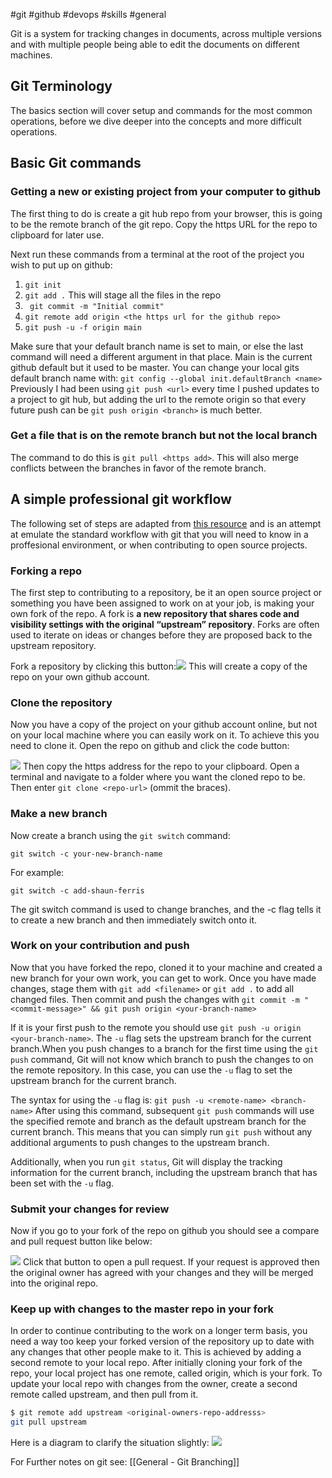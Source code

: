 #git #github #devops #skills #general

Git is a system for tracking changes in documents, across multiple versions and with multiple people being able to edit the documents on different machines.

## Git Terminology

The basics section will cover setup and commands for the most common operations, before we dive deeper into the concepts and more difficult operations.

## Basic Git commands

### Getting a new or existing project from your computer to github
The first thing to do is create a git hub repo from your browser, this is going to be the remote branch of the git repo. Copy the https URL for the repo to clipboard for later use.

Next run these commands from a terminal at the root of the project you wish to put up on github:

1. `git init`
2. `git add .` This will stage all the files in the repo
3. ` git commit -m "Initial commit"`
4. `git remote add origin <the https url for the github repo>`
5. `git push -u -f origin main` 

Make sure that your default branch name is set to main, or else the last command will need a different argument in that place. Main is the current github default but it used to be master. You can change your local gits default branch name with: 
					`git config --global init.defaultBranch <name>`
Previously I had been using `git push <url>` every time I pushed updates to a project to git hub, but adding the url to the remote origin so that every future push can be `git push origin <branch>` is much better.

### Get a file that is on the remote branch but not the local branch
The command to do this is `git pull <https add>`. This will also merge conflicts between the branches in favor of the remote branch.

## A simple professional git workflow
The following set of steps are adapted from [this resource](https://github.com/firstcontributions/first-contributions) and is an attempt at emulate the standard workflow with git that you will need to know in a proffesional environment, or when contributing to open source projects.

### Forking a repo
The first step to contributing to a repository, be it an open source project or something you have been assigned to work on at your job, is making your own fork of the repo. A fork is **a new repository that shares code and visibility settings with the original “upstream” repository**. Forks are often used to iterate on ideas or changes before they are proposed back to the upstream repository.

Fork a repository by clicking this button:![](https://camo.githubusercontent.com/fcf9a4ed664cc63de2fcb14d1135072ba6d4c74a8e9bdb224ad6ab1e72600c3b/68747470733a2f2f6669727374636f6e747269627574696f6e732e6769746875622e696f2f6173736574732f526561646d652f666f726b2e706e67)
This will create a copy of the repo on your own github account.

### Clone the repository
Now you have a copy of the project on your github account online, but not on your local machine where you can easily work on it. To achieve this you need to clone it. Open the repo on github and click the code button: 

![](https://camo.githubusercontent.com/4c3f7f1bec4f04db40ecf58dc2e19c2d8992f100f3bbbc4767a9d20b29f4a43d/68747470733a2f2f6669727374636f6e747269627574696f6e732e6769746875622e696f2f6173736574732f526561646d652f636c6f6e652e706e67)
Then copy the https address for the repo to your clipboard. Open a terminal and navigate to a folder where you want the cloned repo to be. Then enter `git clone <repo-url>` (ommit the braces).

### Make a new branch
Now create a branch using the `git switch` command:
```
git switch -c your-new-branch-name
```
For example:
```
git switch -c add-shaun-ferris
```
The git switch command is used to change branches, and the -c flag tells it to create a new branch and then immediately switch onto it.

### Work on your contribution and push
Now that you have forked the repo, cloned it to your machine and created a new branch for your own work, you can get to work. Once you have made changes, stage them with `git add <filename>` or `git add .` to add all changed files. Then commit and push the changes with `git commit -m "<commit-message>" && git push origin <your-branch-name>`

If it is your first push to the remote you should use `git push -u origin <your-branch-name>`.
The `-u` flag sets the upstream branch for the current branch.When you push changes to a branch for the first time using the `git push` command, Git will not know which branch to push the changes to on the remote repository. In this case, you can use the `-u` flag to set the upstream branch for the current branch.

The syntax for using the `-u` flag is:
`git push -u <remote-name> <branch-name>`
After using this command, subsequent `git push` commands will use the specified remote and branch as the default upstream branch for the current branch. This means that you can simply run `git push` without any additional arguments to push changes to the upstream branch.

Additionally, when you run `git status`, Git will display the tracking information for the current branch, including the upstream branch that has been set with the `-u` flag.

### Submit your changes for review
Now if you go to your fork of the repo on github you should see a compare and pull request button like below:

![](https://camo.githubusercontent.com/ca3b1cefece5f3b9b3435020e6a357ca024cda5bd2b1e140a15170fcd1ec5381/68747470733a2f2f6669727374636f6e747269627574696f6e732e6769746875622e696f2f6173736574732f526561646d652f636f6d706172652d616e642d70756c6c2e706e67)
Click that button to open a pull request. If your request is approved then the original owner has agreed with your changes and they will be merged into the original repo. 

### Keep up with changes to the master repo in your fork
In order to continue contributing to the work on a longer term basis, you need a way too keep your forked version of the repository up to date with any changes that other people make to it.
This is achieved by adding a second remote to your local repo. After initially cloning your fork of the repo, your local project has one remote, called origin, which is your fork. To update your local repo with changes from the owner, create a second remote called upstream, and then pull from it.
```bash
$ git remote add upstream <original-owners-repo-addresss>
git pull upstream
```

Here is a diagram to clarify the situation slightly:
![](https://i.stack.imgur.com/cEJjT.png)

For Further notes on git see: [[General - Git Branching]]